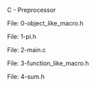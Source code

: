 C - Preprocessor

File: 0-object_like_macro.h

File: 1-pi.h

File: 2-main.c

File: 3-function_like_macro.h

File: 4-sum.h